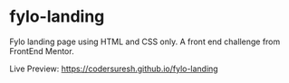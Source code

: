 # fylo-landing
Fylo landing page using HTML and CSS only. A front end challenge from FrontEnd Mentor.

Live Preview: https://codersuresh.github.io/fylo-landing


